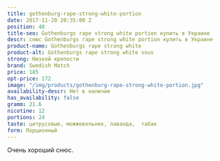 ```yaml
---
title: gothenburg-rape-strong-white-portion
date: 2017-11-20 20:35:00 Z
position: 48
title-seo: Gothenburgs rape strong white portion купить в Украине
descr: снюс Gothenburgs rape strong white portion купить в Украине
product-name: Gothenburgs rape strong white
product-alt: Gothenburgs rape strong white snus
strong: Низкой крепости
brand: Swedish Match
price: 185
opt-price: 172
image: "/img/products/gothenburg-rape-strong-white-portion.jpg"
availability-descr: Нет в наличии
has_availability: false
gramm: 21.6
nicotine: 12
portions: 24
taste: цитрусовые, можжевельник, лаванда,  табак
form: Порционный
---
```


Очень хороший снюс.
